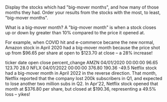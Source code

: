 Display the stocks which had "big-mover months", and how many of those months they had. Order your results from the stocks with the most, to least, "big-mover months".

What is a big-mover month?
A "big-mover month" is when a stock closes up or down by greater than 10% compared to the price it opened at.

For example, when COVID hit and e-commerce became the new normal, Amazon stock in April 2020 had a big-mover month because the price shot up from $96.65 per share at open to $123.70 at close – a 28% increase!

ticker	date	open	close	percent_change
AMZN	04/01/2020 00:00:00	96.65	123.70	28.0
NFLX	04/01/2022 00:00:00	376.80	190.36	-49.5
Netflix stock had a big-mover month in April 2022 in the reverse direction. That month, Netflix reported that the company lost 200k subscribers in Q1, and expected to lose another two million subs in Q2. In Apr'22, Netflix stock opened that month at $376.80 per share, but closed at $190.36, representing a 49.5% loss – yikes!
